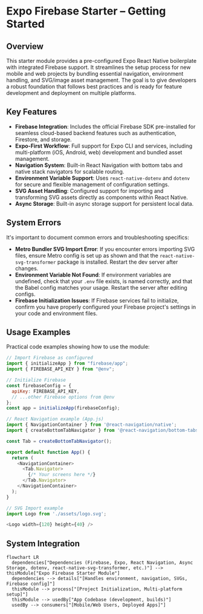 # Expo Firebase Starter – Getting Started

## Overview
This starter module provides a pre-configured Expo React Native boilerplate with integrated Firebase support. It streamlines the setup process for new mobile and web projects by bundling essential navigation, environment handling, and SVG/image asset management. The goal is to give developers a robust foundation that follows best practices and is ready for feature development and deployment on multiple platforms.

## Key Features
- **Firebase Integration**: Includes the official Firebase SDK pre-installed for seamless cloud-based backend features such as authentication, Firestore, and storage.
- **Expo-First Workflow**: Full support for Expo CLI and services, including multi-platform (iOS, Android, web) development and bundled asset management.
- **Navigation System**: Built-in React Navigation with bottom tabs and native stack navigators for scalable routing.
- **Environment Variable Support**: Uses `react-native-dotenv` and `dotenv` for secure and flexible management of configuration settings.
- **SVG Asset Handling**: Configured support for importing and transforming SVG assets directly as components within React Native.
- **Async Storage**: Built-in async storage support for persistent local data.

## System Errors
It's important to document common errors and troubleshooting specifics:
- **Metro Bundler SVG Import Error**: If you encounter errors importing SVG files, ensure Metro config is set up as shown and that the `react-native-svg-transformer` package is installed. Restart the dev server after changes.
- **Environment Variable Not Found**: If environment variables are undefined, check that your `.env` file exists, is named correctly, and that the Babel config matches your usage. Restart the server after editing configs.
- **Firebase Initialization Issues**: If Firebase services fail to initialize, confirm you have properly configured your Firebase project's settings in your code and environment files.

## Usage Examples
Practical code examples showing how to use the module:

```javascript
// Import Firebase as configured
import { initializeApp } from "firebase/app";
import { FIREBASE_API_KEY } from "@env";

// Initialize Firebase
const firebaseConfig = {
  apiKey: FIREBASE_API_KEY,
  // ...other Firebase options from @env
};
const app = initializeApp(firebaseConfig);

// React Navigation example (App.js)
import { NavigationContainer } from '@react-navigation/native';
import { createBottomTabNavigator } from '@react-navigation/bottom-tabs';

const Tab = createBottomTabNavigator();

export default function App() {
  return (
    <NavigationContainer>
      <Tab.Navigator>
        {/* Your screens here */}
      </Tab.Navigator>
    </NavigationContainer>
  );
}

// SVG Import example
import Logo from './assets/logo.svg';

<Logo width={120} height={40} />
```

## System Integration

```mermaid
flowchart LR
  dependencies["Dependencies (Firebase, Expo, React Navigation, Async Storage, dotenv, react-native-svg-transformer, etc.)"] --> thisModule["Expo Firebase Starter Module"]
  dependencies --> details["[Handles environment, navigation, SVGs, Firebase config]"]
  thisModule --> process["[Project Initialization, Multi-platform setup]"]
  thisModule --> usedBy["App Codebase (development, builds)"]
  usedBy --> consumers["[Mobile/Web Users, Deployed Apps]"]
```